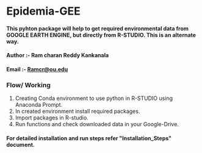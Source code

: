 # Epidemia-GEE
#### This pyhton package will help to get required environmental data from GOOGLE EARTH ENGINE, but directly from R-STUDIO. This is an alternate way.
#### Author :- Ram charan Reddy Kankanala
#### Email :- Ramcr@ou.edu

### Flow/ Working
1) Creating Conda environment to use python in R-STUDIO using Anaconda Prompt.
2) In created environment install required packages.
3) Import packages in R-studio.
4) Run functions and check downloaded data in your Google-Drive.

#### For detailed installation and run steps refer "Installation_Steps" document.

